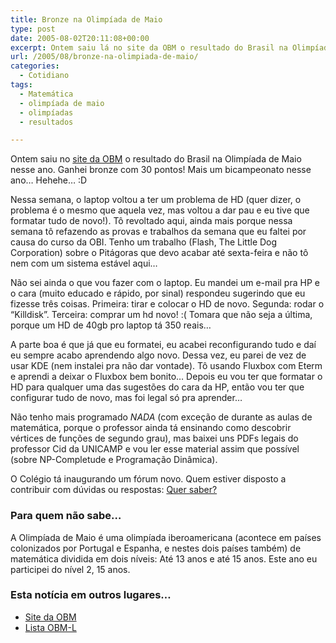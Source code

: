 ```yaml
---
title: Bronze na Olimpíada de Maio
type: post
date: 2005-08-02T20:11:08+00:00
excerpt: Ontem saiu lá no site da OBM o resultado do Brasil na Olimpíada de Maio! Ganhei bronze com 30 pontos!
url: /2005/08/bronze-na-olimpiada-de-maio/
categories:
  - Cotidiano
tags:
  - Matemática
  - olimpíada de maio
  - olimpíadas
  - resultados

---
```

Ontem saiu no [site da OBM][1] o resultado do Brasil na Olimpíada de Maio nesse ano. Ganhei bronze com 30 pontos! Mais um bicampeonato nesse ano… Hehehe… :D

Nessa semana, o laptop voltou a ter um problema de HD (quer dizer, o problema é o mesmo que aquela vez, mas voltou a dar pau e eu tive que formatar tudo de novo!). Tô revoltado aqui, ainda mais porque nessa semana tô refazendo as provas e trabalhos da semana que eu faltei por causa do curso da OBI. Tenho um trabalho (Flash, The Little Dog Corporation) sobre o Pitágoras que devo acabar até sexta-feira e não tô nem com um sistema estável aqui…

Não sei ainda o que vou fazer com o laptop. Eu mandei um e-mail pra HP e o cara (muito educado e rápido, por sinal) respondeu sugerindo que eu fizesse três coisas. Primeira: tirar e colocar o HD de novo. Segunda: rodar o “Killdisk”. Terceira: comprar um hd novo! :( Tomara que não seja a última, porque um HD de 40gb pro laptop tá 350 reais…

A parte boa é que já que eu formatei, eu acabei reconfigurando tudo e daí eu sempre acabo aprendendo algo novo. Dessa vez, eu parei de vez de usar KDE (nem instalei pra não dar vontade). Tô usando Fluxbox com Eterm e aprendi a deixar o Fluxbox bem bonito… Depois eu vou ter que formatar o HD para qualquer uma das sugestões do cara da HP, então vou ter que configurar tudo de novo, mas foi legal só pra aprender…

Não tenho mais programado _NADA_ (com exceção de durante as aulas de matemática, porque o professor ainda tá ensinando como descobrir vértices de funções de segundo grau), mas baixei uns PDFs legais do professor Cid da UNICAMP e vou ler esse material assim que possível (sobre NP-Completude e Programação Dinâmica).

O Colégio tá inaugurando um fórum novo. Quem estiver disposto a contribuir com dúvidas ou respostas: [Quer saber?][2]

### Para quem não sabe…

A Olimpíada de Maio é uma olimpíada iberoamericana (acontece em países colonizados por Portugal e Espanha, e nestes dois países também) de matemática dividida em dois níveis: Até 13 anos e até 15 anos. Este ano eu participei do nível 2, 15 anos.

### Esta notícia em outros lugares…

  * [Site da OBM][3]
  * [Lista OBM-L][4]

 [1]: http://www.obm.org.br/maio.htm
 [2]: http://www.salesianoitajai.g12.br/quersaber
 [3]: http://www.google.com.br/url?sa=t&ct=res&cd=1&url=http%3A//www.obm.org.br/maio.htm
 [4]: http://www.google.com.br/url?sa=t&ct=res&cd=4&url=http%3A//www.mat.puc-rio.br/%7Enicolau/olimp/obm-l.200506/msg00168.html
